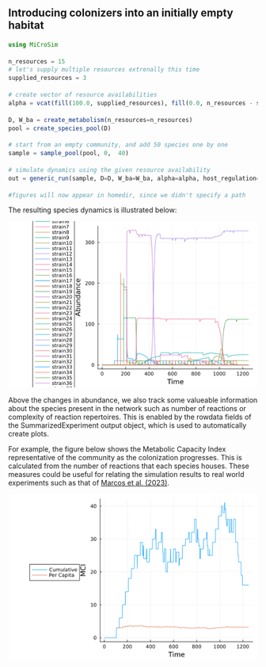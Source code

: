 ## Introducing colonizers into an initially empty habitat

```julia
using MiCroSim

n_resources = 15
# let's supply multiple resources extrenally this time
supplied_resources = 3

# create vector of resource availabilities
alpha = vcat(fill(100.0, supplied_resources), fill(0.0, n_resources - supplied_resources))

D, W_ba = create_metabolism(n_resources=n_resources)
pool = create_species_pool(D)

# start from an empty community, and add 50 species one by one
sample = sample_pool(pool, 0,  40)

# simulate dynamics using the given resource availability
out = generic_run(sample, D=D, W_ba=W_ba, alpha=alpha, host_regulation=false, t_span=(0, 1200))

#figures will now appear in homedir, since we didn't specify a path
```

The resulting species dynamics is illustrated below:

![img3](./images/example2_abu.png)

Above the changes in abundance, we also track some valueable information about the species present in the network such as number of reactions or complexity of reaction repertoires. This is enabled by the rowdata fields of the SummarizedExperiment output object, which is used to automatically create plots.

For example, the figure below shows the Metabolic Capacity Index representative of the community as the colonization progresses. This is calculated from the number of reactions that each species houses. These measures could be useful for relating the simulation results to real world experiments such as that of [Marcos et al. (2023)](https://www.researchsquare.com/article/rs-2885808/v1).

![img4](./images/example2_MCI.png)